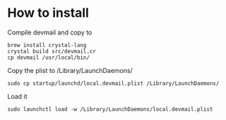 # How to install

Compile devmail and copy to

    brew install crystal-lang
    crystal build src/devmail.cr
    cp devmail /usr/local/bin/

Copy the plist to /Library/LaunchDaemons/

    sudo cp startup/launchd/local.devmail.plist /Library/LaunchDaemons/

Load it

    sudo launchctl load -w /Library/LaunchDaemons/local.devmail.plist
